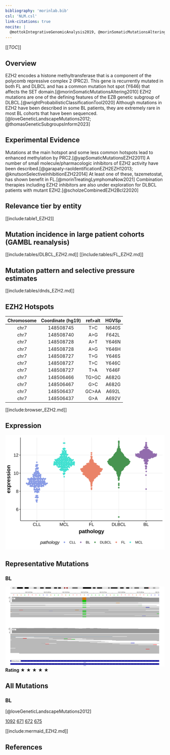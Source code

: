```yaml
---
bibliography: 'morinlab.bib'
csl: 'NLM.csl'
link-citations: true
nocite: |
  @mottokIntegrativeGenomicAnalysis2019, @morinSomaticMutationsAltering2010, @loveGeneticLandscapeMutations2012
---
```

[[_TOC_]]

## Overview
EZH2 encodes a histone methyltransferase that is a component of the polycomb repressive complex 2 (PRC2). 
This gene is recurrently mutated in both FL and DLBCL and has a common mutation hot spot (Y646) that affects the SET domain.[@morinSomaticMutationsAltering2010]
EZH2 mutations are one of the defining features of the EZB genetic subgroup of DLBCL.[@wrightProbabilisticClassificationTool2020] 
Although mutations in EZH2 have been described in some BL patients, they are extremely rare in most BL cohorts that have been sequenced.[@loveGeneticLandscapeMutations2012; @thomasGeneticSubgroupsInform2023] 


## Experimental Evidence

Mutations at the main hotspot and some less common hotspots lead to enhanced methylation by PRC2.[@yapSomaticMutationsEZH22011]
A number of small molecule/pharmacologic inhibitors of EZH2 activity have been described.[@garapaty-raoIdentificationEZH2EZH12013; @knutsonSelectiveInhibitionEZH22014] At least one of these, tazemetostat, has shown benefit in FL.[@morinTreatingLymphomaNow2021] 
Combination therapies including EZH2 inhibitors are also under exploration for DLBCL patients with mutant EZH2.[@scholzeCombinedEZH2Bcl22020]


## Relevance tier by entity

[[include:table1_EZH2]]

## Mutation incidence in large patient cohorts (GAMBL reanalysis)


[[include:tables/DLBCL_EZH2.md]]
[[include:tables/FL_EZH2.md]]

## Mutation pattern and selective pressure estimates

[[include:tables/dnds_EZH2.md]]

## EZH2 Hotspots

| Chromosome |Coordinate (hg19) | ref>alt | HGVSp | 
 | :---:| :---: | :--: | :---: |
| chr7 | 148508745 | T>C | N640S |
|chr7|148508740|A>G|F642L| 
| chr7 | 148508728 | A>T | Y646N |
| chr7 | 148508728 | A>G | Y646H |
| chr7 | 148508727 | T>G | Y646S |
| chr7 | 148508727 | T>C | Y646C |
| chr7 | 148508727 | T>A | Y646F |
|chr7|148506466|TG>GC|A682G|
|chr7|148506467|G>C|A682G|
|chr7|148506437|GC>AA|A692L|
|chr7|148506437|G>A|A692V|

[[include:browser_EZH2.md]]

## Expression
![](images/gene_expression/EZH2_by_pathology.svg)

## Representative Mutations

### BL

![](primary/Love_EZH2.svg)
**Rating**
&starf; &starf; &starf; &starf; &starf;

## All Mutations

### BL

[@loveGeneticLandscapeMutations2012]

[1092](https://www.bcgsc.ca/downloads/morinlab/GAMBL/Love/1092_reports.html)
[671](https://www.bcgsc.ca/downloads/morinlab/GAMBL/Love/671_reports.html)
[672](https://www.bcgsc.ca/downloads/morinlab/GAMBL/Love/672_reports.html)
[675](https://www.bcgsc.ca/downloads/morinlab/GAMBL/Love/675_reports.html)

<!-- ORIGIN: morinSomaticMutationsAltering2010 -->
<!-- BL: loveGeneticLandscapeMutations2012 -->
<!-- FL: morinSomaticMutationsAltering2010a -->
<!-- BL: loveGeneticLandscapeMutations2012 -->
<!-- DLBCL: morinSomaticMutationsAltering2010 -->
<!-- PMBL: mottokIntegrativeGenomicAnalysis2019b -->

[[include:mermaid_EZH2.md]]

## References

